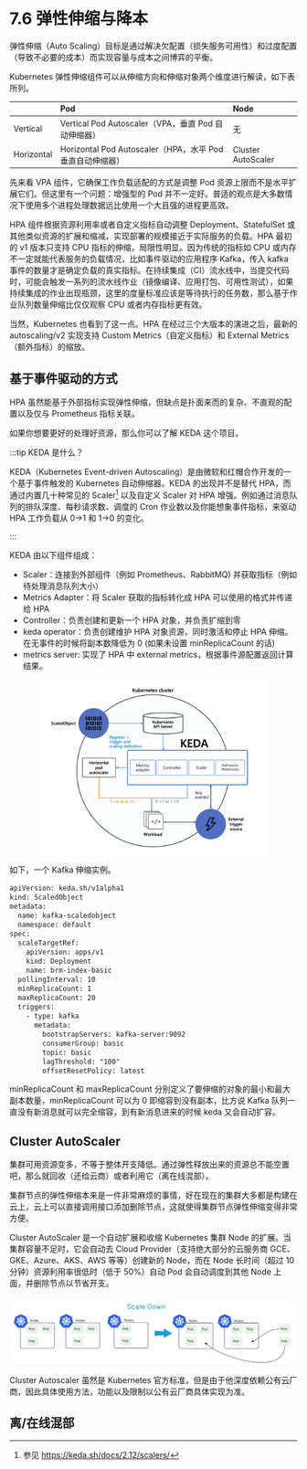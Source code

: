 # 7.6 弹性伸缩与降本

弹性伸缩（Auto Scaling）目标是通过解决欠配置（损失服务可用性）和过度配置（导致不必要的成本）而实现容量与成本之间博弈的平衡。

Kubernetes 弹性伸缩组件可以从伸缩方向和伸缩对象两个维度进行解读，如下表所列。

|| Pod | Node |
|:--|:--|:--|
| Vertical | Vertical Pod Autoscaler（VPA，垂直 Pod 自动伸缩器）| 无 | 
| Horizontal | Horizontal Pod Autoscaler（HPA，水平 Pod 垂直自动伸缩器）| Cluster AutoScaler | 


先来看 VPA 组件，它确保工作负载适配的方式是调整 Pod 资源上限而不是水平扩展它们。但这里有一个问题：增强型的 Pod 并不一定好。普适的观点是大多数情况下使用多个进程处理数据远比使用一个大且强的进程更高效。

HPA 组件根据资源利用率或者自定义指标自动调整 Deployment、StatefulSet 或其他类似资源的扩展和缩减，实现部署的规模接近于实际服务的负载。HPA 最初的 v1 版本只支持 CPU 指标的伸缩，局限性明显。因为传统的指标如 CPU 或内存不一定就能代表服务的负载情况，比如事件驱动的应用程序 Kafka，传入 kafka 事件的数量才是确定负载的真实指标。在持续集成（CI）流水线中，当提交代码时，可能会触发一系列的流水线作业（镜像编译、应用打包、可用性测试），如果持续集成的作业出现瓶颈，这里的度量标准应该是等待执行的任务数，那么基于作业队列数量伸缩比仅仅观察 CPU 或者内存指标更有效。

当然，Kubernetes 也看到了这一点。HPA 在经过三个大版本的演进之后，最新的 autoscaling/v2 实现支持 Custom Metrics（自定义指标）和 External Metrics（额外指标）的缩放。

## 基于事件驱动的方式

HPA 虽然能基于外部指标实现弹性伸缩，但缺点是扑面来而的复杂、不直观的配置以及仅与 Prometheus 指标关联。

如果你想要更好的处理好资源，那么你可以了解 KEDA 这个项目。

:::tip KEDA 是什么？

KEDA（Kubernetes Event-driven Autoscaling）是由微软和红帽合作开发的一个基于事件触发的 Kubernetes 自动伸缩器。KEDA 的出现并不是替代 HPA，而通过内置几十种常见的 Scaler[^1] 以及自定义 Scaler 对 HPA 增强。例如通过消息队列的排队深度、每秒请求数、调度的 Cron 作业数以及你能想象事件指标，来驱动 HPA 工作负载从 0->1 和 1->0 的变化。

:::

KEDA 由以下组件组成：

- Scaler：连接到外部组件（例如 Prometheus、RabbitMQ) 并获取指标（例如待处理消息队列大小）
- Metrics Adapter：将 Scaler 获取的指标转化成 HPA 可以使用的格式并传递给 HPA
- Controller：负责创建和更新一个 HPA 对象，并负责扩缩到零
- keda operator：负责创建维护 HPA 对象资源，同时激活和停止 HPA 伸缩。在无事件的时候将副本数降低为 0 (如果未设置 minReplicaCount 的话)
- metrics server: 实现了 HPA 中 external metrics，根据事件源配置返回计算结果。

<div  align="center">
  <img src="../assets/keda-arch.png" width = "400"  align=center />
</div>


如下，一个 Kafka 伸缩实例。

```
apiVersion: keda.sh/v1alpha1
kind: ScaledObject
metadata:
  name: kafka-scaledobject
  namespace: default
spec:
  scaleTargetRef:
    apiVersion: apps/v1
    kind: Deployment
    name: brm-index-basic
  pollingInterval: 10
  minReplicaCount: 1
  maxReplicaCount: 20
  triggers:
    - type: kafka
      metadata:
        bootstrapServers: kafka-server:9092
        consumerGroup: basic
        topic: basic
        lagThreshold: "100"
        offsetResetPolicy: latest
```
minReplicaCount 和 maxReplicaCount 分别定义了要伸缩的对象的最小和最大副本数量，minReplicaCount 可以为 0 即缩容到没有副本，比方说 Kafka 队列一直没有新消息就可以完全缩容，到有新消息进来的时候 keda 又会自动扩容。

## Cluster AutoScaler

集群可用资源变多，不等于整体开支降低。通过弹性释放出来的资源总不能空置吧，那么就回收（还给云商）或者利用它（离在线混部）。

集群节点的弹性伸缩本来是一件非常麻烦的事情，好在现在的集群大多都是构建在云上，云上可以直接调用接口添加删除节点，这就使得集群节点弹性伸缩变得非常方便。

Cluster AutoScaler 是一个自动扩展和收缩 Kubernetes 集群 Node 的扩展。当集群容量不足时，它会自动去 Cloud Provider（支持绝大部分的云服务商 GCE、GKE、Azure、AKS、AWS 等等）创建新的 Node，而在 Node 长时间（超过 10 分钟）资源利用率很低时（低于 50%）自动 Pod 会自动调度到其他 Node 上面，并删除节点以节省开支。

<div  align="center">
  <img src="../assets/Cluster-AutoScaler.png" width = "500"  align=center />
</div>

Cluster Autoscaler 虽然是 Kubernetes 官方标准，但是由于他深度依赖公有云厂商，因此具体使用方法，功能以及限制以公有云厂商具体实现为准。

## 离/在线混部


[^1]: 参见 https://keda.sh/docs/2.12/scalers/
[^2]: 参见 https://keda.sh/community/#end-users

